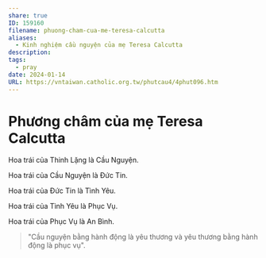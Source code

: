 ```yaml
---
share: true
ID: 159160
filename: phuong-cham-cua-me-teresa-calcutta
aliases:
  - Kinh nghiệm cầu nguyện của mẹ Teresa Calcutta
description: 
tags:
  - pray
date: 2024-01-14
URL: https://vntaiwan.catholic.org.tw/phutcau4/4phut096.htm
---
```


# Phương châm của mẹ Teresa Calcutta

Hoa trái của Thinh Lặng là Cầu Nguyện.

Hoa trái của Cầu Nguyện là Ðức Tin.

Hoa trái của Ðức Tin là Tình Yêu.

Hoa trái của Tình Yêu là Phục Vụ.

Hoa trái của Phục Vụ là An Bình.

> "Cầu nguyện bằng hành động là yêu thương và yêu thương bằng hành động là phục vụ".
